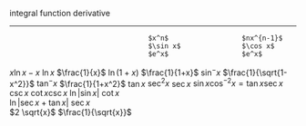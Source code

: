   integral                            function               derivative
  ----------------------------------- ---------------------- -------------------------------------
                                      $x^n$                  $nx^{n-1}$
                                      $\sin x$               $\cos x$
                                      $e^x$                  $e^x$
  $x \ln x - x$                       $\ln x$                $\frac{1}{x}$
                                      $\ln (1+x)$            $\frac{1}{1+x}$
                                      $\sin^- x$             $\frac{1}{\sqrt{1-x^2}}$
                                      $\tan^- x$             $\frac{1}{1+x^2}$
                                      $\tan x$               $\sec ^2 x$
                                      $\sec x$               $\sin x \cos^{-2}x = \tan x \sec x$
                                      $\csc x$               $\cot x \csc x$
  $\ln \vert\sin x\vert$              $\cot x$               
  $\ln \vert \sec x + \tan x \vert$   $\sec x$               
  $2 \sqrt{x}$                        $\frac{1}{\sqrt{x}}$   
